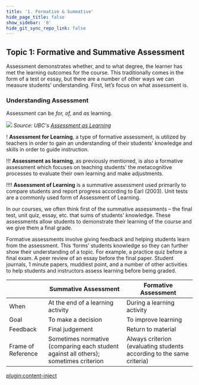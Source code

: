 ```yaml
---
title: '1. Formative & Summative'
hide_page_title: false
show_sidebar: '0'
hide_git_sync_repo_link: false
---
```



## Topic 1: Formative and Summative Assessment

Assessment demonstrates whether, and to what degree, the learner has met the learning outcomes for the course. This traditionally comes in the form of a test or essay, but there are a number of other ways we can measure students’ understanding. First, let’s focus on what assessment is.

### Understanding Assessment
Assessment can be *for, of,* and *as* learning.

![](of-for-as-learning.jpg)
*Source: UBC's [Assessment as Learning](http://etec.ctlt.ubc.ca/510wiki/Assessment_as_Learning)*

! **Assessment for Learning**, a type of formative assessment, is utilized by teachers in order to gain an understanding of their students' knowledge and skills in order to guide instruction.

!!! **Assessment as learning**, as previously mentioned, is also a formative assessment which focuses on teaching students' the metacognitive processes to evaluate their own learning and make adjustments.

!!!! **Assessment of Learning** is a summative assessment used primarily to compare students and report progress according to Earl (2003). Unit tests are a commonly used form of Assessment of Learning.

In our courses, we often think first of the summative assessments – the final test, unit quiz, essay, etc. that sums of students' knowledge.  These assessments allow students to demonstrate their learning of the course and we give them a final grade.

Formative assessments involve giving feedback and helping students learn from the assessment.  This ‘forms’ students knowledge so they can further show their understanding of a topic.  For example, a practice quiz before a final exam.  A peer review of an essay before the final paper. Student journals, 1 minute papers, muddiest point, and a number of other activities to help students and instructors assess learning before being graded.


|                    | **Summative Assessment**                                                             | **Formative Assessment**                                              |
|--------------------|--------------------------------------------------------------------------------------|-----------------------------------------------------------------------|
| When               | At the end of a learning activity                                                    | During a learning activity                                            |
| Goal               | To make a decision                                                                   | To improve learning                                                   |
| Feedback           | Final judgement                                                                      | Return to material                                                    |
| Frame of Reference | Sometimes normative (comparing each student against all others); sometimes criterion | Always criterion (evaluating students according to the same criteria) |



[plugin:content-inject](../_4-1)
